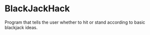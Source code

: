 # BlackJackHack
Program that tells the user whether to hit or stand according to basic blackjack ideas. 

